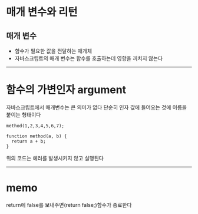 # 매개 변수와 리턴

## 매개 변수

- 함수가 필요한 값을 전달하는 매개체
- 자바스크립트의 매개 변수는 함수를 호출하는데 영향을 끼치지 않는다

---

# 함수의 가변인자 argument

자바스크립트에서 매개변수는 큰 의미가 없다
단순히 인자 값에 들어오는 것에 이름을 붙이는 형태이다

```
method(1,2,3,4,5,6,7);

function method(a, b) {
  return a + b;
}
```

위의 코드는 에러를 발생시키지 않고 실행된다

---

# memo

return에 false를 보내주면(return false;)함수가 종료한다
